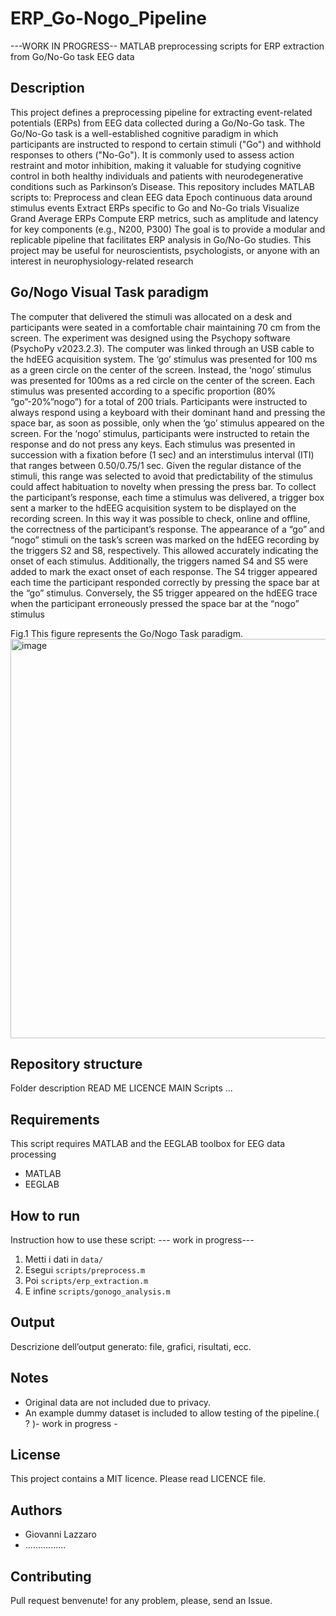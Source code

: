 # ERP_Go-Nogo_Pipeline
---WORK IN PROGRESS--
MATLAB preprocessing scripts for ERP extraction from Go/No-Go task EEG data

## Description

This project defines a preprocessing pipeline for extracting event-related potentials (ERPs) from EEG data collected during a Go/No-Go task.
The Go/No-Go task is a well-established cognitive paradigm in which participants are instructed to respond to certain stimuli ("Go") and withhold responses to others ("No-Go"). It is commonly used to assess action restraint and motor inhibition, making it valuable for studying cognitive control in both healthy individuals and patients with neurodegenerative conditions such as Parkinson’s Disease.
This repository includes MATLAB scripts to:
Preprocess and clean EEG data
Epoch continuous data around stimulus events
Extract ERPs specific to Go and No-Go trials
Visualize Grand Average ERPs
Compute ERP metrics, such as amplitude and latency for key components (e.g., N200, P300)
The goal is to provide a modular and replicable pipeline that facilitates ERP analysis in Go/No-Go studies.
This project may be useful for neuroscientists, psychologists, or anyone with an interest in neurophysiology-related research

## Go/Nogo Visual Task paradigm
The computer that delivered the stimuli was allocated on a desk and participants were seated in a comfortable chair maintaining 
70 cm from the screen. The experiment was designed using the Psychopy software (PsychoPy v2023.2.3). The computer was linked through an USB cable to the hdEEG acquisition system.
The ‘go’ stimulus was presented for 100 ms as a green circle on the center of the screen. Instead, the ‘nogo’ stimulus was presented for 100ms as a red circle on the center of the screen. 
Each stimulus was presented according to a specific proportion (80% “go”-20%”nogo”) for a total of 200 trials.
Participants were instructed to always respond using a keyboard with their dominant hand and pressing the space bar, as soon as possible,
only when the ‘go’ stimulus appeared on the screen. For the ‘nogo’ stimulus, participants were instructed to retain the response and do not press any keys.
Each stimulus was presented in succession with a fixation before (1 sec) and an interstimulus interval (ITI) that ranges between 0.50/0.75/1 sec. Given the regular distance of the stimuli, this range 
was selected to avoid that predictability of the stimulus could affect habituation to novelty 
when pressing the press bar. To collect the participant’s response, each time a stimulus was delivered, a trigger box sent a marker to the hdEEG acquisition system to 
be displayed on the recording screen. In this way it was possible to check, online and offline, the correctness of the participant’s response. The appearance of a “go” and “nogo” 
stimuli on the task’s screen was marked on the hdEEG recording by the triggers S2 and S8, respectively. This allowed accurately indicating the onset of each stimulus. 
Additionally, the triggers named S4 and S5 were added to mark the exact onset of each response. The S4 trigger appeared each time the participant responded correctly by 
pressing the space bar at the “go” stimulus. Conversely, the S5 trigger appeared on the hdEEG trace when the participant erroneously pressed the space bar at the “nogo” stimulus

Fig.1 This figure represents the Go/Nogo Task paradigm. 
<img width="1007" height="639" alt="image" src="https://github.com/user-attachments/assets/7af313c4-6463-4090-a76a-981bbb1f1c9d" />






## Repository structure
Folder description
READ ME
LICENCE
MAIN
Scripts
... 

## Requirements
This script requires MATLAB and the EEGLAB toolbox for EEG data processing
- MATLAB 
- EEGLAB 


##  How to run
Instruction how to use these script: --- work in progress---
1. Metti i dati in `data/`
2. Esegui `scripts/preprocess.m`
3. Poi `scripts/erp_extraction.m`
4. E infine `scripts/gonogo_analysis.m`

##  Output
Descrizione dell’output generato: file, grafici, risultati, ecc.

## Notes
-  Original data are not included due to privacy. 
-  An example dummy dataset is included to allow testing of the pipeline.( ? )- work in progress - 

## License
This project contains a MIT licence. Please read LICENCE file.

## Authors
- Giovanni Lazzaro
- ................

## Contributing
Pull request benvenute! for any problem, please, send an Issue.
